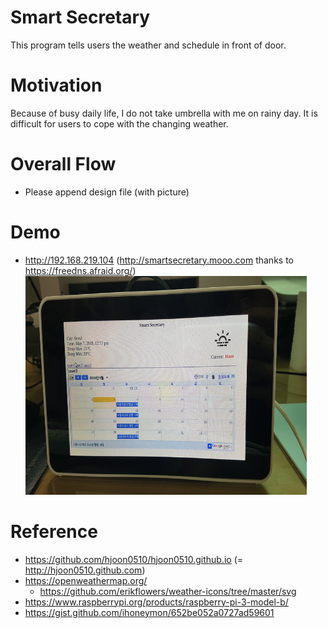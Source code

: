 # Smart Secretary
This program tells users the weather and schedule in front of door.

# Motivation
Because of busy daily life, I do not take umbrella with me on rainy day.
It is difficult for users to cope with the changing weather.

# Overall Flow
* Please append design file (with picture)
 
# Demo
* http://192.168.219.104 (http://smartsecretary.mooo.com thanks to https://freedns.afraid.org/)
<img src=https://github.com/hjoon0510/SmartSecretary/blob/master/pic/demo3.jpg border=0 width=450 height=350> </img>


# Reference
* https://github.com/hjoon0510/hjoon0510.github.io (= http://hjoon0510.github.com)
* https://openweathermap.org/
   * https://github.com/erikflowers/weather-icons/tree/master/svg
* https://www.raspberrypi.org/products/raspberry-pi-3-model-b/
* https://gist.github.com/ihoneymon/652be052a0727ad59601
